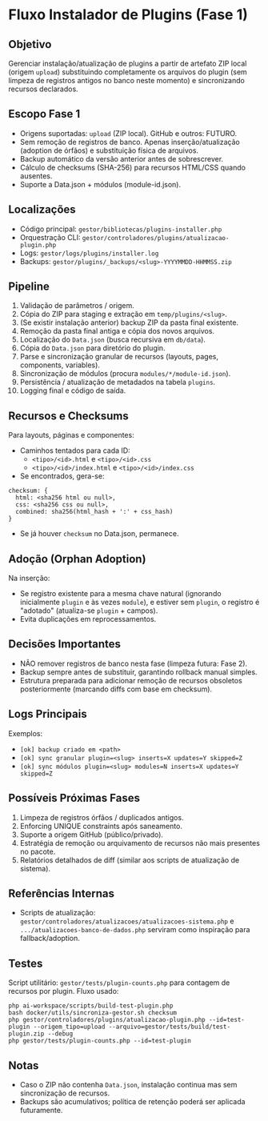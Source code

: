 # Fluxo Instalador de Plugins (Fase 1)

## Objetivo
Gerenciar instalação/atualização de plugins a partir de artefato ZIP local (origem `upload`) substituindo completamente os arquivos do plugin (sem limpeza de registros antigos no banco neste momento) e sincronizando recursos declarados.

## Escopo Fase 1
- Origens suportadas: `upload` (ZIP local). GitHub e outros: FUTURO.
- Sem remoção de registros de banco. Apenas inserção/atualização (adoption de órfãos) e substituição física de arquivos.
- Backup automático da versão anterior antes de sobrescrever.
- Cálculo de checksums (SHA-256) para recursos HTML/CSS quando ausentes.
- Suporte a Data.json + módulos (module-id.json).

## Localizações
- Código principal: `gestor/bibliotecas/plugins-installer.php`
- Orquestração CLI: `gestor/controladores/plugins/atualizacao-plugin.php`
- Logs: `gestor/logs/plugins/installer.log`
- Backups: `gestor/plugins/_backups/<slug>-YYYYMMDD-HHMMSS.zip`

## Pipeline
1. Validação de parâmetros / origem.
2. Cópia do ZIP para staging e extração em `temp/plugins/<slug>`.
3. (Se existir instalação anterior) backup ZIP da pasta final existente.
4. Remoção da pasta final antiga e cópia dos novos arquivos.
5. Localização do `Data.json` (busca recursiva em `db/data`).
6. Cópia do `Data.json` para diretório do plugin.
7. Parse e sincronização granular de recursos (layouts, pages, components, variables).
8. Sincronização de módulos (procura `modules/*/module-id.json`).
9. Persistência / atualização de metadados na tabela `plugins`.
10. Logging final e código de saída.

## Recursos e Checksums
Para layouts, páginas e componentes:
- Caminhos tentados para cada ID:
  - `<tipo>/<id>.html` e `<tipo>/<id>.css`
  - `<tipo>/<id>/index.html` e `<tipo>/<id>/index.css`
- Se encontrados, gera-se:
```
checksum: {
  html: <sha256 html ou null>,
  css: <sha256 css ou null>,
  combined: sha256(html_hash + ':' + css_hash)
}
```
- Se já houver `checksum` no Data.json, permanece.

## Adoção (Orphan Adoption)
Na inserção:
- Se registro existente para a mesma chave natural (ignorando inicialmente `plugin` e às vezes `module`), e estiver sem `plugin`, o registro é "adotado" (atualiza-se `plugin` + campos).
- Evita duplicações em reprocessamentos.

## Decisões Importantes
- NÃO remover registros de banco nesta fase (limpeza futura: Fase 2).
- Backup sempre antes de substituir, garantindo rollback manual simples.
- Estrutura preparada para adicionar remoção de recursos obsoletos posteriormente (marcando diffs com base em checksum).

## Logs Principais
Exemplos:
- `[ok] backup criado em <path>`
- `[ok] sync granular plugin=<slug> inserts=X updates=Y skipped=Z`
- `[ok] sync módulos plugin=<slug> modules=N inserts=X updates=Y skipped=Z`

## Possíveis Próximas Fases
1. Limpeza de registros órfãos / duplicados antigos.
2. Enforcing UNIQUE constraints após saneamento.
3. Suporte a origem GitHub (público/privado). 
4. Estratégia de remoção ou arquivamento de recursos não mais presentes no pacote.
5. Relatórios detalhados de diff (similar aos scripts de atualização de sistema).

## Referências Internas
- Scripts de atualização: `gestor/controladores/atualizacoes/atualizacoes-sistema.php` e `.../atualizacoes-banco-de-dados.php` serviram como inspiração para fallback/adoption.

## Testes
Script utilitário: `gestor/tests/plugin-counts.php` para contagem de recursos por plugin.
Fluxo usado:
```
php ai-workspace/scripts/build-test-plugin.php
bash docker/utils/sincroniza-gestor.sh checksum
php gestor/controladores/plugins/atualizacao-plugin.php --id=test-plugin --origem_tipo=upload --arquivo=gestor/tests/build/test-plugin.zip --debug
php gestor/tests/plugin-counts.php --id=test-plugin
```

## Notas
- Caso o ZIP não contenha `Data.json`, instalação continua mas sem sincronização de recursos.
- Backups são acumulativos; política de retenção poderá ser aplicada futuramente.
